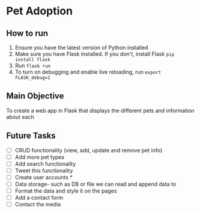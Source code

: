 # Pet Adoption

## How to run
1. Ensure you have the latest version of Python installed
2. Make sure you have Flask installed. If you don't, install Flask `pip install flask`
3. Run `flask run`  
4. To turn on debugging and enable live reloading, run `export FLASK_debug=1`

## Main Objective
To create a web app in Flask that displays the different pets and information about each

## Future Tasks
- [ ] CRUD functionality (view, add, update and remove pet info)
- [ ] Add more pet types
- [ ] Add search functionality
- [ ] Tweet this functionality
- [ ] Create user accounts *
- [ ] Data storage- such as DB or file we can read and append data to
- [ ] Format the data and style it on the pages
- [ ] Add a contact form
- [ ] Contact the media